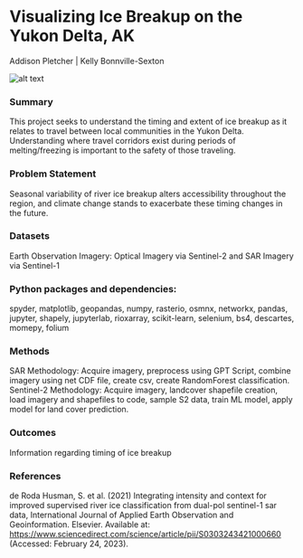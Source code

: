# Visualizing Ice Breakup on the Yukon Delta, AK

Addison Pletcher | Kelly Bonnville-Sexton 

![alt text](https://justfunfacts.com/wp-content/uploads/2017/08/yukon-river.jpg)

### Summary 
This project seeks to understand the timing and extent of ice breakup as it relates to travel between local communities in the Yukon Delta. Understanding where travel corridors exist during periods of melting/freezing is important to the safety of those traveling. 

### Problem Statement
Seasonal variability of river ice breakup alters accessibility throughout the region, and climate change stands to exacerbate these timing changes in the future. 

### Datasets
Earth Observation Imagery: Optical Imagery via Sentinel-2 and SAR Imagery via Sentinel-1 

### Python packages and dependencies: 
spyder, matplotlib, geopandas, numpy, rasterio, osmnx, networkx, pandas, jupyter, shapely, jupyterlab, rioxarray, scikit-learn, selenium, bs4, descartes, momepy, folium

### Methods
SAR Methodology: Acquire imagery, preprocess using GPT Script, combine imagery using net CDF file, create csv, create RandomForest classification. 
Sentinel-2 Methodology: Acquire imagery, landcover shapefile creation, load imagery and shapefiles to code, sample S2 data, train ML model, apply model for land cover prediction.

### Outcomes
Information regarding timing of ice breakup

### References
de Roda Husman, S. et al. (2021) Integrating intensity and context for improved supervised river ice classification from dual-pol sentinel-1 sar data, International Journal of Applied Earth Observation and Geoinformation. Elsevier. Available at: https://www.sciencedirect.com/science/article/pii/S0303243421000660 (Accessed: February 24, 2023). 
